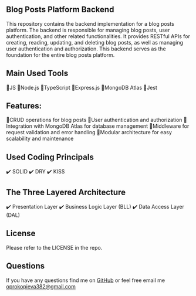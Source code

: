 ## Blog Posts Platform Backend

This repository contains the backend implementation for a blog posts platform. The backend is responsible for managing blog posts, user authentication, and other related functionalities. It provides RESTful APIs for creating, reading, updating, and deleting blog posts, as well as managing user authentication and authorization. This backend serves as the foundation for the entire blog posts platform.

## Main Used Tools
📌JS
📌Node.js
📌TypeScript
📌Express.js
📌MongoDB Atlas
📌Jest

## Features:
📍CRUD operations for blog posts
📍User authentication and authorization
📍Integration with MongoDB Atlas for database management
📍Middleware for request validation and error handling
📍Modular architecture for easy scalability and maintenance

## Used Coding Principals
✔️ SOLID
✔️ DRY
✔️ KISS

## The Three Layered Architecture
✔️ Presentation Layer
✔️ Business Logic Layer (BLL)
✔️ Data Access Layer (DAL)

## License
Please refer to the LICENSE in the repo.

## Questions
If you have any questions find me on [GitHub](https://github.com/oprokopieva382) or feel free email me oprokopieva382@gmail.com
